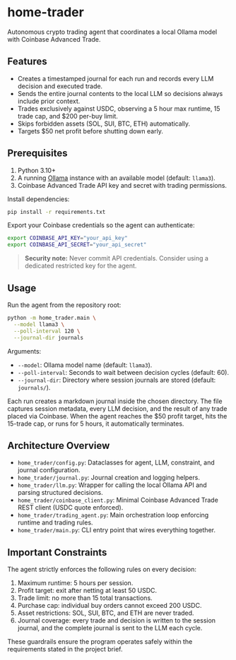 # home-trader

Autonomous crypto trading agent that coordinates a local Ollama model with Coinbase Advanced Trade.

## Features

- Creates a timestamped journal for each run and records every LLM decision and executed trade.
- Sends the entire journal contents to the local LLM so decisions always include prior context.
- Trades exclusively against USDC, observing a 5 hour max runtime, 15 trade cap, and $200 per-buy limit.
- Skips forbidden assets (SOL, SUI, BTC, ETH) automatically.
- Targets $50 net profit before shutting down early.

## Prerequisites

1. Python 3.10+
2. A running [Ollama](https://ollama.ai/) instance with an available model (default: `llama3`).
3. Coinbase Advanced Trade API key and secret with trading permissions.

Install dependencies:

```bash
pip install -r requirements.txt
```

Export your Coinbase credentials so the agent can authenticate:

```bash
export COINBASE_API_KEY="your_api_key"
export COINBASE_API_SECRET="your_api_secret"
```

> **Security note:** Never commit API credentials. Consider using a dedicated restricted key for the agent.

## Usage

Run the agent from the repository root:

```bash
python -m home_trader.main \
  --model llama3 \
  --poll-interval 120 \
  --journal-dir journals
```

Arguments:

- `--model`: Ollama model name (default: `llama3`).
- `--poll-interval`: Seconds to wait between decision cycles (default: 60).
- `--journal-dir`: Directory where session journals are stored (default: `journals/`).

Each run creates a markdown journal inside the chosen directory. The file captures session metadata, every LLM decision, and the result of any trade placed via Coinbase. When the agent reaches the $50 profit target, hits the 15-trade cap, or runs for 5 hours, it automatically terminates.

## Architecture Overview

- `home_trader/config.py`: Dataclasses for agent, LLM, constraint, and journal configuration.
- `home_trader/journal.py`: Journal creation and logging helpers.
- `home_trader/llm.py`: Wrapper for calling the local Ollama API and parsing structured decisions.
- `home_trader/coinbase_client.py`: Minimal Coinbase Advanced Trade REST client (USDC quote enforced).
- `home_trader/trading_agent.py`: Main orchestration loop enforcing runtime and trading rules.
- `home_trader/main.py`: CLI entry point that wires everything together.

## Important Constraints

The agent strictly enforces the following rules on every decision:

1. Maximum runtime: 5 hours per session.
2. Profit target: exit after netting at least 50 USDC.
3. Trade limit: no more than 15 total transactions.
4. Purchase cap: individual buy orders cannot exceed 200 USDC.
5. Asset restrictions: SOL, SUI, BTC, and ETH are never traded.
6. Journal coverage: every trade and decision is written to the session journal, and the complete journal is sent to the LLM each cycle.

These guardrails ensure the program operates safely within the requirements stated in the project brief.

